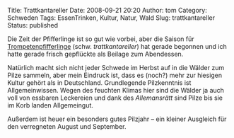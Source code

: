 Title: Trattkantareller
Date: 2008-09-21 20:20
Author: tom
Category: Schweden
Tags: EssenTrinken, Kultur, Natur, Wald
Slug: trattkantareller
Status: published

Die Zeit der Pfifferlinge ist so gut wie vorbei, aber die Saison für
[Trompetenpfifferlinge](http://de.wikipedia.org/wiki/Trompetenpfifferling)
(schw. *trattkantareller*) hat gerade begonnen und ich hatte gerade
frisch gepflückte als Beilage zum Abendessen.

Natürlich macht sich nicht jeder Schwede im Herbst auf in die Wälder zum
Pilze sammeln, aber mein Eindruck ist, dass es (noch?) mehr zur hiesigen
Kultur gehört als in Deutschland. Grundlegende Pilzkenntnis ist
Allgemeinwissen. Wegen des feuchten Klimas hier sind die Wälder ja auch
voll von essbaren Leckereien und dank des *Allemansrätt* sind Pilze bis
sie im Korb landen Allgemeingut.

Außerdem ist heuer ein besonders gutes Pilzjahr – ein kleiner Ausgleich
für den verregneten August und September.

